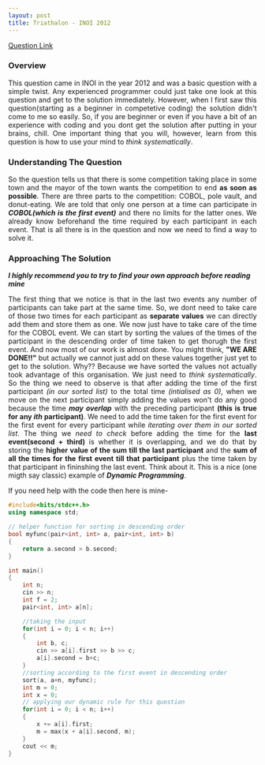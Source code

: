 ```yaml
---
layout: post
title: Triathalon - INOI 2012
---
```


[Question Link](https://www.codechef.com/INOIPRAC/problems/INOI1201)

### Overview

<div style="text-align: justify">
This question came in INOI in the year 2012 and was a basic question with a simple twist. Any experienced programmer could just take one look at this question and get to the solution immediately. However, when I first saw this question(starting as a beginner in competetive coding) the solution didn't come to me so easily. So, if you are beginner or even if you have a bit of an experience with coding and you dont get the solution after putting in your brains, chill. One important thing that you will, however, learn from this question is how to use your mind to <em>think systematically</em>.
</div>

### Understanding The Question

<div style="text-align: justify">
So the question tells us that there is some competition taking place in some town and the mayor of the town wants the competition to end <b>as soon as possible</b>. There are three parts to the competition: COBOL, pole vault, and donut-eating. We are told that only one person at a time can participate in <em><b>COBOL(which is the first event)</b></em> and there no limits for the latter ones. We already know beforehand the time required by each participant in each event. That is all there is in the question and now we need to find a way to solve it.
</div>

### Approaching The Solution

_**I highly recommend you to try to find your own approach before reading mine**_

<div style="text-align: justify">
The first thing that we notice is that in the last two events any number of participants can take part at the same time. So, we dont need to take care of those two times for each participant as <b>separate values</b> we can directly add them and store them as one. We now just have to take care of the time for the COBOL event. We can start by sorting the values of the times of the participant in the descending order of time taken to get thorugh the first event. And now most of our work is almost done. You might think, <b>"WE ARE DONE!!"</b> but actually we cannot just add on these values together just yet to get to the solution. Why?? Because we have sorted the values not actually took advantage of this organisation. We just need to <em>think systematically</em>. So the thing we need to observe is that after adding the time of the first participant <em>(in our sorted list)</em> to the total time <em>(intialised as 0)</em>, when we move on the next participant simply adding the values won't do any good because the time <em><b>may overlap</b></em> with the preceding participant <b>(this is true for any <em>ith</em> participant)</b>. We need to add the time taken for the first event for the first event for every participant while <em>iterating over them in our sorted list</em>. The thing we <em>need to check</em> before adding the time for the <b>last event(second + third)</b> is whether it is overlapping, and we do that by storing the <b>higher value of the sum till the last participant</b> and the <b>sum of all the times for the first event till that participant</b> plus the time taken by that participant in fininshing the last event. Think about it. This is a nice (one migth say classic) example of <em><b>Dynamic Programming</b></em>. 
</div>

If you need help with the code then here is mine-

```cpp
#include<bits/stdc++.h>
using namespace std;

// helper function for sorting in descending order
bool myfunc(pair<int, int> a, pair<int, int> b)
{
	return a.second > b.second;
}

int main()
{
	int n;
	cin >> n;
	int f = 2;
	pair<int, int> a[n];

	//taking the input
	for(int i = 0; i < n; i++)
	{
		int b, c;
		cin >> a[i].first >> b >> c;
		a[i].second = b+c;
	}
	//sorting according to the first event in descending order
	sort(a, a+n, myfunc);
	int m = 0;
	int x = 0;
	// applying our dynamic rule for this question
	for(int i = 0; i < n; i++)
	{
		x += a[i].first;
		m = max(x + a[i].second, m);
	}
	cout << m;
}
```
